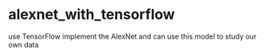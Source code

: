 # alexnet_with_tensorflow
use TensorFlow implement the AlexNet and can use this model to study our own data
